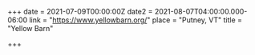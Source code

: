 +++
date = 2021-07-09T00:00:00Z
date2 = 2021-08-07T04:00:00.000-06:00
link = "https://www.yellowbarn.org/"
place = "Putney, VT"
title = "Yellow Barn"

+++
